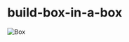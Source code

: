 # build-box-in-a-box

![Box](http://images.halloweencostumes.com/blog/images/481/722-1/diy-metal-gear-solid-box-finished.jpg "Snaaaaaaaaaaaaaaaaaaaaaaaaaaaaaaaaaaaaaaaaaaaaaaaaaaaaaaaaaaaaaaaake")

